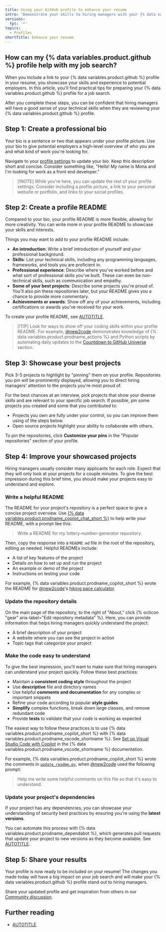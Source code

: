 ```yaml
---
title: Using your GitHub profile to enhance your resume
intro: 'Demonstrate your skills to hiring managers with your {% data variables.product.github %} profile.'
versions:
  fpt: '*'
topics:
  - Profiles
shortTitle: Enhance your resume
---
```


## How can my {% data variables.product.github %} profile help with my job search?

When you include a link to your {% data variables.product.github %} profile in your resume, you showcase your skills and experience to potential employers. In this article, you'll find practical tips for preparing your {% data variables.product.github %} profile for a job search.

After you complete these steps, you can be confident that hiring managers will have a good sense of your technical skills when they are reviewing your {% data variables.product.github %} profile.

## Step 1: Create a professional bio

Your bio is a sentence or two that appears under your profile picture. Use your bio to give potential employers a high-level overview of who you are and what kind of work you're looking for.

Navigate to your [profile settings](https://github.com/settings/profile) to update your bio. Keep this description short and concise. Consider something like, "Hello! My name is Mona and I'm looking for work as a front end developer."

> [!NOTE] While you're here, you can update the rest of your profile settings. Consider including a profile picture, a link to your personal website or portfolio, and links to your social profiles.

## Step 2: Create a profile README

Compared to your bio, your profile README is more flexible, allowing for more creativity. You can write more in your profile README to showcase your skills and interests.

Things you may want to add to your profile README include:

* **An introduction**: Write a brief introduction of yourself and your professional background.
* **Skills**: List your technical skills, including any programming languages, frameworks, and tools you are proficient in.
* **Professional experience**: Describe where you've worked before and what sort of professional skills you've built. These can even be non-technical skills, such as communication and empathy.
* **Some of your best projects**: Describe some projects you're proud of. You'll also pin these repositories later, but your README gives you a chance to provide more commentary.
* **Achievements or awards**: Show off any of your achievements, including certifications or awards you've received for your work.

To create your profile README, see [AUTOTITLE](/account-and-profile/setting-up-and-managing-your-github-profile/customizing-your-profile/managing-your-profile-readme#adding-a-profile-readme).

> [!TIP] Look for ways to show off your coding skills within your profile README. For example, [@new2code](https://github.com/new2code) demonstrates knowledge of {% data variables.product.prodname_actions %} and Python scripts by automating daily updates to the [Countdown to GitHub Universe](https://github.com/new2code#countdown-to-github-universe) section.

## Step 3: Showcase your best projects

Pick 3-5 projects to highlight by "pinning" them on your profile. Repositories you pin will be prominently displayed, allowing you to direct hiring managers' attention to the projects you're most proud of.

For the best chances at an interview, pick projects that show your diverse skills and are relevant to your specific job search. If possible, pin some projects you created and some that you contributed to:

* Projects you own are fully under your control, so you can improve them using of the steps below.
* Open source projects highlight your ability to collaborate with others.

To pin the repositories, click **Customize your pins** in the "Popular repositories" section of your profile.

## Step 4: Improve your showcased projects

Hiring managers usually consider many applicants for each role. Expect that they will only look at your projects for a couple minutes. To give the best impression during this brief time, you should make your projects easy to understand and explore.

### Write a helpful README

The README for your project's repository is a perfect space to give a concise project overview. Use [{% data variables.product.prodname_copilot_chat_short %}](https://github.com/copilot) to help write your README, with a prompt like this:

>Write a README for my lottery-number-generator repository.

Then, copy the response into a `README.md` file in the root of the repository, editing as needed. Helpful READMEs include:

* A list of key features of the project
* Details on how to set up and run the project
* An example or demo of the project
* Instructions on testing your code

For example, {% data variables.product.prodname_copilot_short %} wrote the README for [@new2code](https://github.com/new2code)'s [hiking pace calculator](https://github.com/new2code/hiking-pace-calculator?tab=readme-ov-file#hiking-pace-calculator).

### Update the repository details

On the main page of the repository, to the right of "About," click {% octicon "gear" aria-label="Edit repository metadata" %}. Here, you can provide information that helps hiring managers quickly understand the project:
* A brief description of your project
* A website where you can see the project in action
* Topic tags that categorize your project

### Make the code easy to understand

To give the best impression, you'll want to make sure that hiring managers can understand your project quickly. Follow these best practices:

* Maintain a **consistent coding style** throughout the project
* Use **descriptive** file and directory names
* Use helpful **comments and documentation** for any complex or important snippets
* Refine your code according to popular **style guides**
* **Simplify** complex functions, break down large classes, and remove redundant code
* Provide **tests** to validate that your code is working as expected

The easiest way to follow these practices is to use {% data variables.product.prodname_copilot_short %} with {% data variables.product.prodname_vscode_shortname %}. See [Set up Visual Studio Code with Copilot](https://code.visualstudio.com/docs/copilot/setup-simplified) in the {% data variables.product.prodname_vscode_shortname %} documentation.

For example, {% data variables.product.prodname_copilot_short %} wrote the comments in [`update_readme.py`](https://github.com/new2code/new2code/blob/main/update_readme.py), when [@new2code](https://github.com/new2code) used the following prompt:

> Help me write some helpful comments on this file so that it's easy to understand.

### Update your project's dependencies

If your project has any dependencies, you can showcase your understanding of security best practices by ensuring you're using the **latest versions**.

You can automate this process with {% data variables.product.prodname_dependabot %}, which generates pull requests that update your project to new versions as they become available. See [AUTOTITLE](/code-security/getting-started/dependabot-quickstart-guide).

## Step 5: Share your results

Your profile is now ready to be included on your resume! The changes you made today will have a big impact on your job search and will make your {% data variables.product.github %} profile stand out to hiring managers.

Share your updated profile and get inspiration from others in our [Community discussion](https://github.com/orgs/community/discussions/150827).

## Further reading

* [AUTOTITLE](/copilot/copilot-chat-cookbook/refactoring-code/improving-code-readability-and-maintainability)
